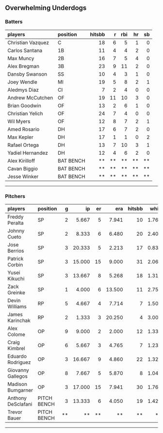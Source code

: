 ## Overwhelming Underdogs

### Batters

 
|players           |position  | hitsbb|  r| rbi| hr| sb| 
|:-----------------|:---------|------:|--:|---:|--:|--:| 
|Christian Vazquez |C         |     18|  6|   5|  1|  0| 
|Carlos Santana    |1B        |     11|  4|   4|  2|  0| 
|Max Muncy         |2B        |     16|  7|   5|  4|  0| 
|Alex Bregman      |3B        |     23|  9|  11|  2|  0| 
|Dansby Swanson    |SS        |     10|  4|   3|  1|  0| 
|Joey Wendle       |MI        |     19|  5|   8|  2|  1| 
|Aledmys Diaz      |CI        |      7|  2|   4|  0|  0| 
|Andrew McCutchen  |OF        |     19| 11|  10|  3|  0| 
|Brian Goodwin     |OF        |     13|  2|   6|  1|  0| 
|Christian Yelich  |OF        |     24|  7|   4|  0|  0| 
|Wil Myers         |OF        |     12|  8|   7|  2|  1| 
|Amed Rosario      |DH        |     17|  6|   7|  2|  0| 
|Max Kepler        |DH        |     17|  1|   1|  0|  2| 
|Rafael Ortega     |DH        |     13|  7|  10|  3|  1| 
|Yadiel Hernandez  |DH        |     12|  4|   6|  2|  0| 
|Alex Kirilloff    |BAT BENCH |     **| **|  **| **| **| 
|Cavan Biggio      |BAT BENCH |     **| **|  **| **| **| 
|Jesse Winker      |BAT BENCH |     **| **|  **| **| **| 


* * *

### Pitchers

 
|players            |position    |  g|     ip| er|    era| hitsbb|  whip| so|  w| sv| 
|:------------------|:-----------|--:|------:|--:|------:|------:|-----:|--:|--:|--:| 
|Freddy Peralta     |SP          |  2|  5.667|  5|  7.941|     10| 1.765|  8|  0|  0| 
|Johnny Cueto       |SP          |  2|  8.333|  6|  6.480|     20| 2.400|  3|  0|  0| 
|Jose Berrios       |SP          |  3| 20.333|  5|  2.213|     17| 0.836| 26|  3|  0| 
|Patrick Corbin     |SP          |  3| 15.000| 15|  9.000|     31| 2.067| 11|  0|  0| 
|Yusei Kikuchi      |SP          |  3| 13.667|  8|  5.268|     18| 1.317|  7|  0|  0| 
|Zack Greinke       |SP          |  1|  4.000|  6| 13.500|     11| 2.750|  1|  0|  0| 
|Devin Williams     |RP          |  5|  4.667|  4|  7.714|      7| 1.500|  8|  0|  0| 
|James Karinchak    |RP          |  2|  1.333|  3| 20.250|      4| 3.000|  2|  0|  0| 
|Alex Colome        |OP          |  9|  9.000|  2|  2.000|     12| 1.333|  8|  1|  6| 
|Craig Kimbrel      |OP          |  6|  5.667|  3|  4.765|      7| 1.235| 10|  1|  1| 
|Eduardo Rodriguez  |OP          |  3| 16.667|  9|  4.860|     22| 1.320| 11|  2|  0| 
|Giovanny Gallegos  |OP          |  8|  7.667|  5|  5.870|      8| 1.043|  9|  0|  4| 
|Madison Bumgarner  |OP          |  3| 17.000| 15|  7.941|     30| 1.765| 14|  0|  0| 
|Anthony DeSclafani |PITCH BENCH |  3| 13.333|  6|  4.050|     19| 1.425| 14|  0|  0| 
|Trevor Bauer       |PITCH BENCH | **|     **| **|     **|     **|    **| **| **| **| 


* * *


